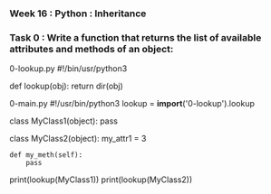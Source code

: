 ### Week 16 : Python : Inheritance

### Task 0 : Write a function that returns the list of available attributes and methods of an object:

0-lookup.py
#!/bin/usr/python3

def lookup(obj):
    return dir(obj)

0-main.py
#!/usr/bin/python3
lookup = __import__('0-lookup').lookup


class MyClass1(object):
    pass


class MyClass2(object):
    my_attr1 = 3

    def my_meth(self):
        pass
print(lookup(MyClass1))
print(lookup(MyClass2))
